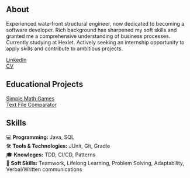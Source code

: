 ## About
Experienced waterfront structural engineer, now dedicated to becoming a software developer. Rich background has sharpened my soft skills and granted me a comprehensive understanding of business processes. Currently studying at Hexlet. Actively seeking an internship opportunity to apply skills and contribute to ambitious projects.
 
[LinkedIn](https://www.linkedin.com/in/konstantin-serebrianskii/)  
[CV](https://www.canva.com/design/DAFy0TEi9B8/OOTMQN4Z4Z7cfgraJnD66w/view?utm_content=DAFy0TEi9B8&utm_campaign=designshare&utm_medium=link&utm_source=editor)  

## Educational Projects
[Simple Math Games](https://github.com/SerKonstantin/java-project-61)  
[Text File Comparator](https://github.com/SerKonstantin/java-project-71)  

## Skills 
💻 **Programming:** Java, SQL  
🛠️ **Tools & Technologies:** JUnit, Git, Gradle  
🎓 **Knowleges:** TDD, CI/CD, Patterns  
🤝 **Soft Skills:** Teamwork, Lifelong Learning, Problem Solving, Adaptability, Verbal/Written communications  
